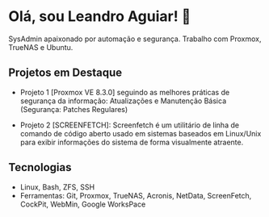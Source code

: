 # Olá, sou Leandro Aguiar! 👋
SysAdmin apaixonado por automação e segurança. Trabalho com Proxmox, TrueNAS e Ubuntu.

## Projetos em Destaque
- Projeto 1 [Proxmox VE 8.3.0] seguindo as melhores práticas de segurança da informação: Atualizações e Manutenção Básica (Segurança: Patches Regulares)

- Projeto 2 [SCREENFETCH]: Screenfetch é um utilitário de linha de comando de código aberto usado em sistemas baseados em Linux/Unix para exibir informações do sistema de forma visualmente atraente. 

## Tecnologias
- Linux, Bash, ZFS, SSH
- Ferramentas: Git, Proxmox, TrueNAS, Acronis, NetData, ScreenFetch, CockPit, WebMin, Google WorksPace
